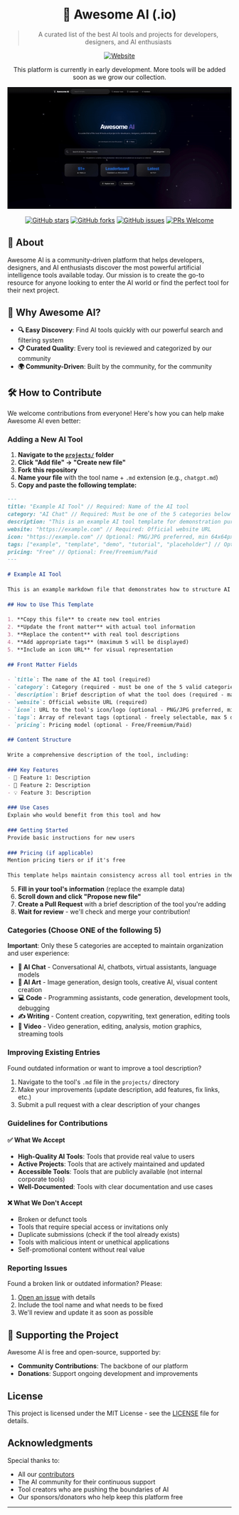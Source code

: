 <div align="center">

# 🌟 Awesome AI (.io)


> A curated list of the best AI tools and projects for developers, designers, and AI enthusiasts

[![Website](https://img.shields.io/badge/🌐_Visit-awesome--ai.io-blue?style=for-the-badge&color=4f46e5)](https://awesome-ai.io)

This platform is currently in early development. More tools will be added soon as we grow our collection.

![Awesome AI Demo](https://raw.githubusercontent.com/teodorgross/awesome-ai/refs/heads/main/demo.gif)

[![GitHub stars](https://img.shields.io/github/stars/teodorgross/awesome-ai?style=social)](https://github.com/teodorgross/awesome-ai/stargazers)
[![GitHub forks](https://img.shields.io/github/forks/teodorgross/awesome-ai?style=social)](https://github.com/teodorgross/awesome-ai/network/members)
[![GitHub issues](https://img.shields.io/github/issues/teodorgross/awesome-ai)](https://github.com/teodorgross/awesome-ai/issues)
[![PRs Welcome](https://img.shields.io/badge/PRs-welcome-brightgreen.svg)](http://makeapullrequest.com)

</div>

## 🌟 About

Awesome AI is a community-driven platform that helps developers, designers, and AI enthusiasts discover the most powerful artificial intelligence tools available today. Our mission is to create the go-to resource for anyone looking to enter the AI world or find the perfect tool for their next project.

## 🎯 Why Awesome AI?

- **🔍 Easy Discovery**: Find AI tools quickly with our powerful search and filtering system
- **📋 Curated Quality**: Every tool is reviewed and categorized by our community
- **🌍 Community-Driven**: Built by the community, for the community

## 🛠️ How to Contribute

We welcome contributions from everyone! Here's how you can help make Awesome AI even better:

### Adding a New AI Tool

1. **Navigate to the [`projects/`](https://github.com/teodorgross/awesome-ai/tree/main/projects) folder**
2. **Click "Add file" → "Create new file"**
3. **Fork this repository**
4. **Name your file** with the tool name + `.md` extension (e.g., `chatgpt.md`)
5. **Copy and paste the following template:**

```markdown
---
title: "Example AI Tool" // Required: Name of the AI tool
category: "AI Chat" // Required: Must be one of the 5 categories below
description: "This is an example AI tool template for demonstration purposes" // Required: Max 200 characters, brief description
website: "https://example.com" // Required: Official website URL
icon: "https://example.com" // Optional: PNG/JPG preferred, min 64x64px
tags: ["example", "template", "demo", "tutorial", "placeholder"] // Optional: Freely selectable, max 5 displayed
pricing: "Free" // Optional: Free/Freemium/Paid
---

# Example AI Tool

This is an example markdown file that demonstrates how to structure AI tool descriptions for the Awesome AI platform.

## How to Use This Template

1. **Copy this file** to create new tool entries
2. **Update the front matter** with actual tool information
3. **Replace the content** with real tool descriptions
4. **Add appropriate tags** (maximum 5 will be displayed)
5. **Include an icon URL** for visual representation

## Front Matter Fields

- `title`: The name of the AI tool (required)
- `category`: Category (required - must be one of the 5 valid categories below)
- `description`: Brief description of what the tool does (required - max 200 characters)
- `website`: Official website URL (required)
- `icon`: URL to the tool's icon/logo (optional - PNG/JPG preferred, min 64x64px)
- `tags`: Array of relevant tags (optional - freely selectable, max 5 displayed)
- `pricing`: Pricing model (optional - Free/Freemium/Paid)

## Content Structure

Write a comprehensive description of the tool, including:

### Key Features
- 🎯 Feature 1: Description
- 🚀 Feature 2: Description
- 💡 Feature 3: Description

### Use Cases
Explain who would benefit from this tool and how

### Getting Started
Provide basic instructions for new users

### Pricing (if applicable)
Mention pricing tiers or if it's free

This template helps maintain consistency across all tool entries in the Awesome AI directory.
```

5. **Fill in your tool's information** (replace the example data)
6. **Scroll down and click "Propose new file"**
7. **Create a Pull Request** with a brief description of the tool you're adding
8. **Wait for review** - we'll check and merge your contribution!

### Categories (Choose ONE of the following 5)

**Important**: Only these 5 categories are accepted to maintain organization and user experience:

- **🤖 AI Chat** - Conversational AI, chatbots, virtual assistants, language models
- **🎨 AI Art** - Image generation, design tools, creative AI, visual content creation
- **💻 Code** - Programming assistants, code generation, development tools, debugging
- **✍️ Writing** - Content creation, copywriting, text generation, editing tools
- **🎥 Video** - Video generation, editing, analysis, motion graphics, streaming tools

### Improving Existing Entries

Found outdated information or want to improve a tool description?

1. Navigate to the tool's `.md` file in the `projects/` directory
2. Make your improvements (update description, add features, fix links, etc.)
3. Submit a pull request with a clear description of your changes

### Guidelines for Contributions

#### ✅ What We Accept
- **High-Quality AI Tools**: Tools that provide real value to users
- **Active Projects**: Tools that are actively maintained and updated
- **Accessible Tools**: Tools that are publicly available (not internal corporate tools)
- **Well-Documented**: Tools with clear documentation and use cases

#### ❌ What We Don't Accept
- Broken or defunct tools
- Tools that require special access or invitations only
- Duplicate submissions (check if the tool already exists)
- Tools with malicious intent or unethical applications
- Self-promotional content without real value


### Reporting Issues

Found a broken link or outdated information? Please:

1. [Open an issue](https://github.com/teodorgross/awesome-ai/issues/new) with details
2. Include the tool name and what needs to be fixed
3. We'll review and update it as soon as possible

## 💖 Supporting the Project

Awesome AI is free and open-source, supported by:

- **Community Contributions**: The backbone of our platform
- **Donations**: Support ongoing development and improvements


##  License

This project is licensed under the MIT License - see the [LICENSE](LICENSE) file for details.

##  Acknowledgments

Special thanks to:

- All our [contributors](https://github.com/teodorgross/awesome-ai/graphs/contributors)
- The AI community for their continuous support
- Tool creators who are pushing the boundaries of AI
- Our sponsors/donators who help keep this platform free

---
